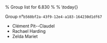 % Group list for 6.830
% 
% \today{}

Group n°`b560bf2a-43f9-12e4-a183-164230d1df67`

* Clément Pit-\-Claudel
* Rachael Harding
* Zelda Mariet
